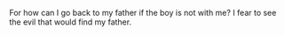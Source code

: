 For how can I go back to my father if the boy is not with me? I fear to see the evil that would find my father.
